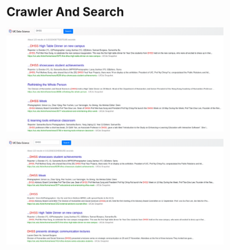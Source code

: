 # Crawler And Search

![image](README_IMG/before_boost.png)





![image](README_IMG/after_boost.png)